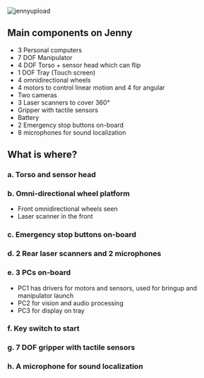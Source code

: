![jennyupload](/uploads/8de90c344775161f237dc20841af6dd9/jennyupload.jpg)

## Main components on Jenny
* 3 Personal computers
* 7 DOF Manipulator
* 4 DOF Torso + sensor head which can flip
* 1 DOF Tray (Touch screen)
* 4 omnidirectional wheels
* 4 motors to control linear motion and 4 for angular
* Two cameras
* 3 Laser scanners to cover 360° 
* Gripper with tactile sensors
* Battery
* 2 Emergency stop buttons on-board
* 8 microphones for sound localization

## What is where?
### a. Torso and sensor head

### b. Omni-directional wheel platform
* Front omnidirectional wheels seen
* Laser scanner in the front

### c. Emergency stop buttons on-board

### d. 2 Rear laser scanners and 2 microphones

### e. 3 PCs on-board
* PC1 has drivers for motors and sensors,  used for bringup and manipulator launch
* PC2 for vision and audio processing
* PC3 for display on tray

### f. Key switch to start

### g. 7 DOF gripper with tactile sensors

### h. A microphone for sound localization